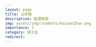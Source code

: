 ```yaml
---
layout: page
title: 占凯楠
description: 能源效率
img: assets/img/students/KainanZhan.png
importance: 3
category: 硕士生
redirect:
---
```

